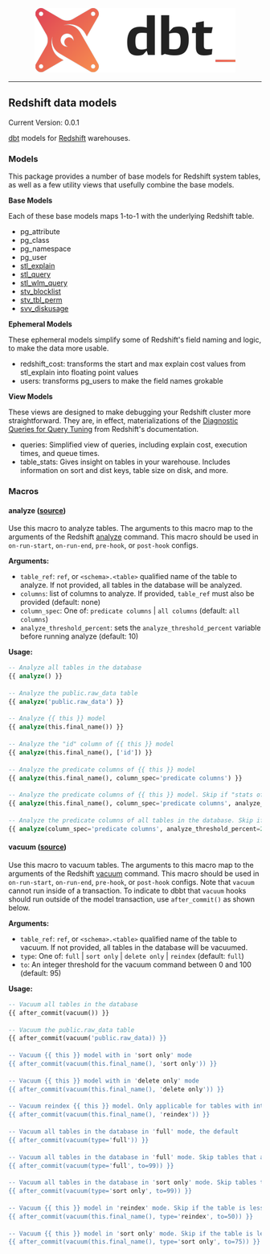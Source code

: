 <p align="center">
  <img src="etc/dbt-logo.png" alt="dbt logo" />
</p>

----

## Redshift data models
Current Version: 0.0.1

[dbt](https://www.getdbt.com) models for [Redshift](https://aws.amazon.com/redshift/) warehouses.

### Models

This package provides a number of base models for Redshift system tables, as well as a few utility views that usefully combine the base models.

__Base Models__

Each of these base models maps 1-to-1 with the underlying Redshift table.

- pg_attribute
- pg_class
- pg_namespace
- pg_user
- [stl_explain](http://docs.aws.amazon.com/redshift/latest/dg/r_STL_EXPLAIN.html)
- [stl_query](http://docs.aws.amazon.com/redshift/latest/dg/r_STL_QUERY.html)
- [stl_wlm_query](http://docs.aws.amazon.com/redshift/latest/dg/r_STL_WLM_QUERY.html)
- [stv_blocklist](http://docs.aws.amazon.com/redshift/latest/dg/r_STV_BLOCKLIST.html)
- [stv_tbl_perm](http://docs.aws.amazon.com/redshift/latest/dg/r_STV_TBL_PERM.html)
- [svv_diskusage](http://docs.aws.amazon.com/redshift/latest/dg/r_SVV_DISKUSAGE.html)

__Ephemeral Models__

These ephemeral models simplify some of Redshift's field naming and logic, to make the data more usable.

- redshift_cost: transforms the start and max explain cost values from stl_explain into floating point values
- users: transforms pg_users to make the field names grokable

__View Models__

These views are designed to make debugging your Redshift cluster more straightforward. They are, in effect, materializations of the [Diagnostic Queries for Query Tuning](http://docs.aws.amazon.com/redshift/latest/dg/diagnostic-queries-for-query-tuning.html) from Redshift's documentation.

- queries: Simplified view of queries, including explain cost, execution times, and queue times.
- table_stats: Gives insight on tables in your warehouse. Includes information on sort and dist keys, table size on disk, and more.


### Macros

#### analyze ([source](macros/analyze.sql))
Use this macro to analyze tables. The arguments to this macro map to the arguments of the Redshift [analyze](http://docs.aws.amazon.com/redshift/latest/dg/r_ANALYZE.html) command. This macro should be used in `on-run-start`, `on-run-end`, `pre-hook`, or `post-hook` configs.

__Arguments:__
 - `table_ref`: `ref`, or `<schema>.<table>` qualified name of the table to analyze. If not provided, all tables in the database will be analyzed.
 - `columns`: list of columns to analyze. If provided, `table_ref` must also be provided (default: none)
 - `column_spec`: One of: `predicate columns` | `all columns` (default: `all columns`)
 - `analyze_threshold_percent`: sets the `analyze_threshold_percent` variable before running analyze (default: 10)
 
__Usage:__
```sql
-- Analyze all tables in the database
{{ analyze() }}

-- Analyze the public.raw_data table
{{ analyze('public.raw_data') }}

-- Analyze {{ this }} model
{{ analyze(this.final_name()) }}

-- Analyze the "id" column of {{ this }} model
{{ analyze(this.final_name(), ['id']) }}

-- Analyze the predicate columns of {{ this }} model
{{ analyze(this.final_name(), column_spec='predicate columns') }}

-- Analyze the predicate columns of {{ this }} model. Skip if "stats off" is less than 5%
{{ analyze(this.final_name(), column_spec='predicate columns', analyze_threshold_percent=5) }}

-- Analyze the predicate columns of all tables in the database. Skip if "stats off" is less than 20%
{{ analyze(column_spec='predicate columns', analyze_threshold_percent=20) }}
```

#### vacuum ([source](macros/vacuum.sql))
Use this macro to vacuum tables. The arguments to this macro map to the arguments of the Redshift [vacuum](http://docs.aws.amazon.com/redshift/latest/dg/r_VACUUM_command.html) command. This macro should be used in `on-run-start`, `on-run-end`, `pre-hook`, or `post-hook` configs. Note that `vacuum` cannot run inside of a transaction. To indicate to dbbt that `vacuum` hooks should run outside of the model transaction, use `after_commit()` as shown below.

__Arguments:__
 - `table_ref`: `ref`, or `<schema>.<table>` qualified name of the table to vacuum. If not provided, all tables in the database will be vacuumed.
 - `type`: One of: `full` | `sort only` | `delete only` | `reindex` (default: `full`)
 - `to`: An integer threshold for the vacuum command between 0 and 100 (default: 95)
 
__Usage:__
```sql
-- Vacuum all tables in the database
{{ after_commit(vacuum()) }}

-- Vacuum the public.raw_data table
{{ after_commit(vacuum('public.raw_data)) }}

-- Vacuum {{ this }} model with in 'sort only' mode
{{ after_commit(vacuum(this.final_name(), 'sort only')) }}

-- Vacuum {{ this }} model with in 'delete only' mode
{{ after_commit(vacuum(this.final_name(), 'delete only')) }}

-- Vacuum reindex {{ this }} model. Only applicable for tables with interleaved sort keys
{{ after_commit(vacuum(this.final_name(), 'reindex')) }}

-- Vacuum all tables in the database in 'full' mode, the default
{{ after_commit(vacuum(type='full')) }}

-- Vacuum all tables in the database in 'full' mode. Skip tables that are less than 1% unsorted
{{ after_commit(vacuum(type='full', to=99)) }}

-- Vacuum all tables in the database in 'sort only' mode. Skip tables that are less than 1% unsorted
{{ after_commit(vacuum(type='sort only', to=99)) }}

-- Vacuum {{ this }} model in 'reindex' mode. Skip if the table is less than 50% unsorted
{{ after_commit(vacuum(this.final_name(), type='reindex', to=50)) }}

-- Vacuum {{ this }} model in 'sort only' mode. Skip if the table is less than 25% unsorted
{{ after_commit(vacuum(this.final_name(), type='sort only', to=75)) }}
```
